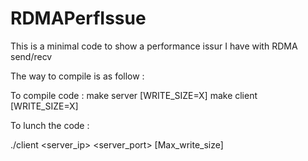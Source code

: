 # RDMAPerfIssue
This is a minimal code to show a performance issur I have with RDMA send/recv

The way to compile is as follow :

To compile code :
make server [WRITE_SIZE=X]
make client [WRITE_SIZE=X]

To lunch the code :

./client <server_ip> <server_port> [Max_write_size]
